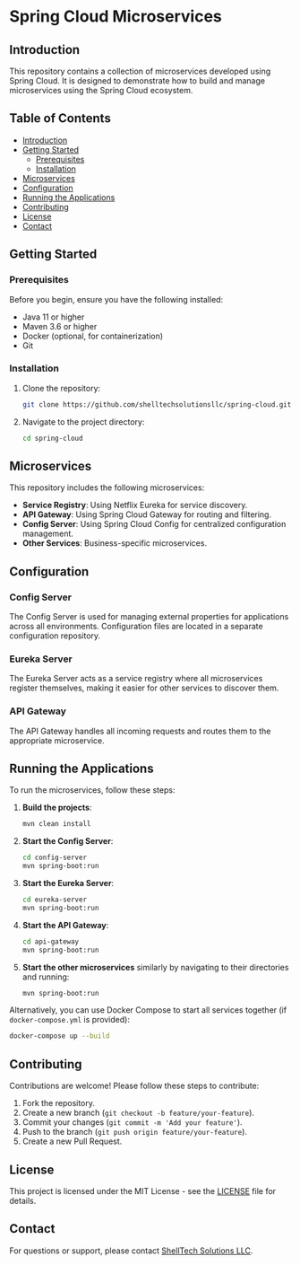# Spring Cloud Microservices

## Introduction

This repository contains a collection of microservices developed using Spring Cloud. It is designed to demonstrate how to build and manage microservices using the Spring Cloud ecosystem.

## Table of Contents

- [Introduction](#introduction)
- [Getting Started](#getting-started)
    - [Prerequisites](#prerequisites)
    - [Installation](#installation)
- [Microservices](#microservices)
- [Configuration](#configuration)
- [Running the Applications](#running-the-applications)
- [Contributing](#contributing)
- [License](#license)
- [Contact](#contact)

## Getting Started

### Prerequisites

Before you begin, ensure you have the following installed:

- Java 11 or higher
- Maven 3.6 or higher
- Docker (optional, for containerization)
- Git

### Installation

1. Clone the repository:
   ```sh
   git clone https://github.com/shelltechsolutionsllc/spring-cloud.git
   ```
2. Navigate to the project directory:
   ```sh
   cd spring-cloud
   ```

## Microservices

This repository includes the following microservices:

- **Service Registry**: Using Netflix Eureka for service discovery.
- **API Gateway**: Using Spring Cloud Gateway for routing and filtering.
- **Config Server**: Using Spring Cloud Config for centralized configuration management.
- **Other Services**: Business-specific microservices.

## Configuration

### Config Server

The Config Server is used for managing external properties for applications across all environments. Configuration files are located in a separate configuration repository.

### Eureka Server

The Eureka Server acts as a service registry where all microservices register themselves, making it easier for other services to discover them.

### API Gateway

The API Gateway handles all incoming requests and routes them to the appropriate microservice.

## Running the Applications

To run the microservices, follow these steps:

1. **Build the projects**:
   ```sh
   mvn clean install
   ```

2. **Start the Config Server**:
   ```sh
   cd config-server
   mvn spring-boot:run
   ```

3. **Start the Eureka Server**:
   ```sh
   cd eureka-server
   mvn spring-boot:run
   ```

4. **Start the API Gateway**:
   ```sh
   cd api-gateway
   mvn spring-boot:run
   ```

5. **Start the other microservices** similarly by navigating to their directories and running:
   ```sh
   mvn spring-boot:run
   ```

Alternatively, you can use Docker Compose to start all services together (if `docker-compose.yml` is provided):
```sh
docker-compose up --build
```

## Contributing

Contributions are welcome! Please follow these steps to contribute:

1. Fork the repository.
2. Create a new branch (`git checkout -b feature/your-feature`).
3. Commit your changes (`git commit -m 'Add your feature'`).
4. Push to the branch (`git push origin feature/your-feature`).
5. Create a new Pull Request.

## License

This project is licensed under the MIT License - see the [LICENSE](LICENSE) file for details.

## Contact

For questions or support, please contact [ShellTech Solutions LLC](mailto:info@monis-consulting.com).
